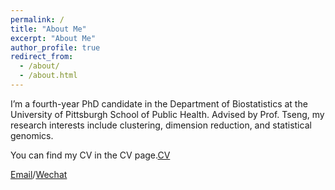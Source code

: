 ```yaml
---
permalink: /
title: "About Me"
excerpt: "About Me"
author_profile: true
redirect_from: 
  - /about/
  - /about.html
---
```


I’m a fourth-year PhD candidate in the Department of Biostatistics at the University of Pittsburgh School of Public Health. Advised by Prof. Tseng, my research interests include clustering, dimension reduction, and statistical genomics.

You can find my CV in the CV page.[CV](..assets/CV.pdf)

[Email](mailto:dal274@pitt.edu)/[Wechat](../images/wechat.png)
